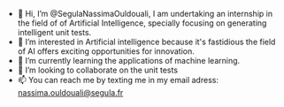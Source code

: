 - 👋 Hi, I’m @SegulaNassimaOuldouali, I am undertaking an internship in the field of of Artificial Intelligence, specially focusing on generating intelligent unit tests.
- 👀 I’m interested in Artificial intelligence because it's fastidious the field of AI offers exciting opportunities for innovation. 
- 🌱 I’m currently learning the applications of machine learning.
- 💞️ I’m looking to collaborate on the unit tests
- 📫 You can reach me by texting me in my email adress: nassima.ouldouali@segula.fr

<!---
SegulaNassimaOuldouali/SegulaNassimaOuldouali is a ✨ special ✨ repository because its `README.md` (this file) appears on your GitHub profile.
You can click the Preview link to take a look at your changes.
--->


